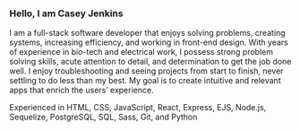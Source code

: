 ### Hello, I am Casey Jenkins

I am a full-stack software developer that enjoys solving problems, creating systems, increasing efficiency, and working in front-end design. With years of experience in bio-tech and electrical work, I possess strong problem solving skills, acute attention to detail, and determination to get the job done well. I enjoy troubleshooting and seeing projects from start to finish, never settling to do less than my best. My goal is to create intuitive and relevant apps that enrich the users’ experience.

Experienced in HTML, CSS, JavaScript, React, Express, EJS, Node.js, Sequelize, PostgreSQL, SQL, Sass, Git, and Python

<!--
**caseykins/caseykins** is a ✨ _special_ ✨ repository because its `README.md` (this file) appears on your GitHub profile.

Here are some ideas to get you started:

- 🔭 I’m currently working on ...
- 🌱 I’m currently learning ...
- 👯 I’m looking to collaborate on ...
- 🤔 I’m looking for help with ...
- 💬 Ask me about ...
- 📫 How to reach me: ...
- 😄 Pronouns: ...
- ⚡ Fun fact: ...
-->
